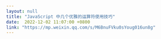 ```yaml
---
layout: null
title: "JavaScript 中几个优雅的运算符使用技巧"
date:  2022-12-02 11:07:00 +0800
link: "https://mp.weixin.qq.com/s/M6BnuFVku0sYoug016un8g"
---
```

